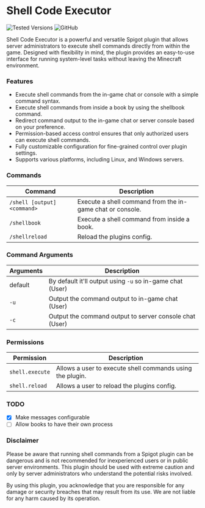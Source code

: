 # Shell Code Executor

![Tested Versions](https://img.shields.io/badge/Tested%20on-1.19.x-brightgreen?style=for-the-badge)
![GitHub](https://img.shields.io/github/license/danielmillar/Shell-Code-Executor?color=bright_green&style=for-the-badge)


Shell Code Executor is a powerful and versatile Spigot plugin that allows server administrators to execute shell commands directly from within the game. Designed with flexibility in mind, the plugin provides an easy-to-use interface for running system-level tasks without leaving the Minecraft environment.

### Features

* Execute shell commands from the in-game chat or console with a simple command syntax.
* Execute shell commands from inside a book by using the shellbook command.
* Redirect command output to the in-game chat or server console based on your preference.
* Permission-based access control ensures that only authorized users can execute shell commands.
* Fully customizable configuration for fine-grained control over plugin settings.
* Supports various platforms, including Linux, and Windows servers.

### Commands

| Command                     | Description                                               |
|-----------------------------|-----------------------------------------------------------|
| `/shell [output] <command>` | Execute a shell command from the in-game chat or console. |
| `/shellbook`                | Execute a shell command from inside a book.               |
| `/shellreload`              | Reload the plugins config.                                |


### Command Arguments

| Arguments | Description                                               |
|-----------|-----------------------------------------------------------|
| default   | By default it'll output using `-u` so in-game chat (User) |
| `-u`      | Output the command output to in-game chat (User)          |
| `-c`      | Output the command output to server console chat (User)   |

### Permissions

| Permission      | Description                                               |
|-----------------|-----------------------------------------------------------|
| `shell.execute` | Allows a user to execute shell commands using the plugin. |
| `shell.reload`  | Allows a user to reload the plugins config.               |

### TODO

- [x] Make messages configurable
- [ ] Allow books to have their own process

### Disclaimer

Please be aware that running shell commands from a Spigot plugin can be dangerous and is not recommended for inexperienced users or in public server environments. This plugin should be used with extreme caution and only by server administrators who understand the potential risks involved.

By using this plugin, you acknowledge that you are responsible for any damage or security breaches that may result from its use. We are not liable for any harm caused by its operation.